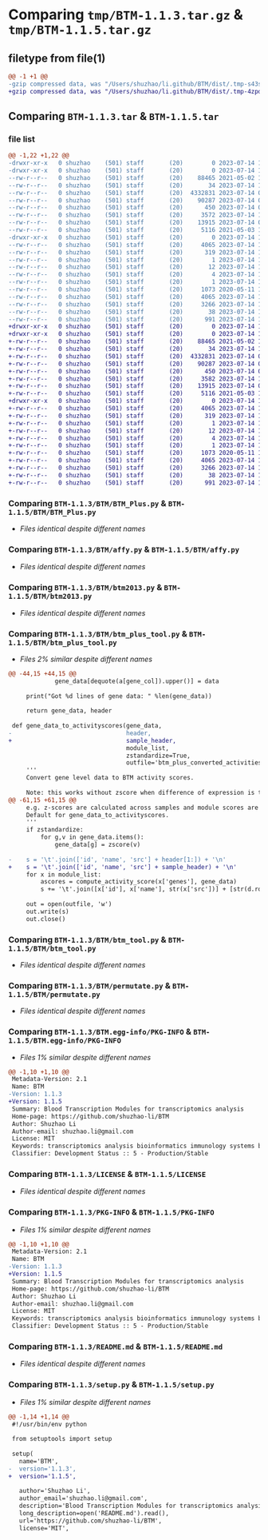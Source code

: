 # Comparing `tmp/BTM-1.1.3.tar.gz` & `tmp/BTM-1.1.5.tar.gz`

## filetype from file(1)

```diff
@@ -1 +1 @@
-gzip compressed data, was "/Users/shuzhao/li.github/BTM/dist/.tmp-s43sg6gt/BTM-1.1.3.tar", last modified: Fri Jul 14 13:43:23 2023, max compression
+gzip compressed data, was "/Users/shuzhao/li.github/BTM/dist/.tmp-4zpde6sn/BTM-1.1.5.tar", last modified: Fri Jul 14 13:56:56 2023, max compression
```

## Comparing `BTM-1.1.3.tar` & `BTM-1.1.5.tar`

### file list

```diff
@@ -1,22 +1,22 @@
-drwxr-xr-x   0 shuzhao    (501) staff       (20)        0 2023-07-14 13:43:23.000000 BTM-1.1.3/
-drwxr-xr-x   0 shuzhao    (501) staff       (20)        0 2023-07-14 13:43:23.000000 BTM-1.1.3/BTM/
--rw-r--r--   0 shuzhao    (501) staff       (20)    88465 2021-05-02 18:52:45.000000 BTM-1.1.3/BTM/BTM_Plus.py
--rw-r--r--   0 shuzhao    (501) staff       (20)       34 2023-07-14 13:41:24.000000 BTM-1.1.3/BTM/__init__.py
--rw-r--r--   0 shuzhao    (501) staff       (20)  4332831 2023-07-14 01:22:49.000000 BTM-1.1.3/BTM/affy.py
--rw-r--r--   0 shuzhao    (501) staff       (20)    90287 2023-07-14 01:25:22.000000 BTM-1.1.3/BTM/btm2013.py
--rw-r--r--   0 shuzhao    (501) staff       (20)      450 2023-07-14 01:25:44.000000 BTM-1.1.3/BTM/btm_example_data.py
--rw-r--r--   0 shuzhao    (501) staff       (20)     3572 2023-07-14 13:41:24.000000 BTM-1.1.3/BTM/btm_plus_tool.py
--rw-r--r--   0 shuzhao    (501) staff       (20)    13915 2023-07-14 01:28:28.000000 BTM-1.1.3/BTM/btm_tool.py
--rw-r--r--   0 shuzhao    (501) staff       (20)     5116 2021-05-03 13:47:22.000000 BTM-1.1.3/BTM/permutate.py
-drwxr-xr-x   0 shuzhao    (501) staff       (20)        0 2023-07-14 13:43:23.000000 BTM-1.1.3/BTM.egg-info/
--rw-r--r--   0 shuzhao    (501) staff       (20)     4065 2023-07-14 13:43:23.000000 BTM-1.1.3/BTM.egg-info/PKG-INFO
--rw-r--r--   0 shuzhao    (501) staff       (20)      319 2023-07-14 13:43:23.000000 BTM-1.1.3/BTM.egg-info/SOURCES.txt
--rw-r--r--   0 shuzhao    (501) staff       (20)        1 2023-07-14 13:43:23.000000 BTM-1.1.3/BTM.egg-info/dependency_links.txt
--rw-r--r--   0 shuzhao    (501) staff       (20)       12 2023-07-14 13:43:23.000000 BTM-1.1.3/BTM.egg-info/requires.txt
--rw-r--r--   0 shuzhao    (501) staff       (20)        4 2023-07-14 13:43:23.000000 BTM-1.1.3/BTM.egg-info/top_level.txt
--rw-r--r--   0 shuzhao    (501) staff       (20)        1 2023-07-14 13:43:23.000000 BTM-1.1.3/BTM.egg-info/zip-safe
--rw-r--r--   0 shuzhao    (501) staff       (20)     1073 2020-05-11 14:03:57.000000 BTM-1.1.3/LICENSE
--rw-r--r--   0 shuzhao    (501) staff       (20)     4065 2023-07-14 13:43:23.000000 BTM-1.1.3/PKG-INFO
--rw-r--r--   0 shuzhao    (501) staff       (20)     3266 2023-07-14 13:23:36.000000 BTM-1.1.3/README.md
--rw-r--r--   0 shuzhao    (501) staff       (20)       38 2023-07-14 13:43:23.000000 BTM-1.1.3/setup.cfg
--rw-r--r--   0 shuzhao    (501) staff       (20)      991 2023-07-14 13:41:24.000000 BTM-1.1.3/setup.py
+drwxr-xr-x   0 shuzhao    (501) staff       (20)        0 2023-07-14 13:56:56.000000 BTM-1.1.5/
+drwxr-xr-x   0 shuzhao    (501) staff       (20)        0 2023-07-14 13:56:56.000000 BTM-1.1.5/BTM/
+-rw-r--r--   0 shuzhao    (501) staff       (20)    88465 2021-05-02 18:52:45.000000 BTM-1.1.5/BTM/BTM_Plus.py
+-rw-r--r--   0 shuzhao    (501) staff       (20)       34 2023-07-14 13:56:17.000000 BTM-1.1.5/BTM/__init__.py
+-rw-r--r--   0 shuzhao    (501) staff       (20)  4332831 2023-07-14 01:22:49.000000 BTM-1.1.5/BTM/affy.py
+-rw-r--r--   0 shuzhao    (501) staff       (20)    90287 2023-07-14 01:25:22.000000 BTM-1.1.5/BTM/btm2013.py
+-rw-r--r--   0 shuzhao    (501) staff       (20)      450 2023-07-14 01:25:44.000000 BTM-1.1.5/BTM/btm_example_data.py
+-rw-r--r--   0 shuzhao    (501) staff       (20)     3582 2023-07-14 13:56:17.000000 BTM-1.1.5/BTM/btm_plus_tool.py
+-rw-r--r--   0 shuzhao    (501) staff       (20)    13915 2023-07-14 01:28:28.000000 BTM-1.1.5/BTM/btm_tool.py
+-rw-r--r--   0 shuzhao    (501) staff       (20)     5116 2021-05-03 13:47:22.000000 BTM-1.1.5/BTM/permutate.py
+drwxr-xr-x   0 shuzhao    (501) staff       (20)        0 2023-07-14 13:56:56.000000 BTM-1.1.5/BTM.egg-info/
+-rw-r--r--   0 shuzhao    (501) staff       (20)     4065 2023-07-14 13:56:56.000000 BTM-1.1.5/BTM.egg-info/PKG-INFO
+-rw-r--r--   0 shuzhao    (501) staff       (20)      319 2023-07-14 13:56:56.000000 BTM-1.1.5/BTM.egg-info/SOURCES.txt
+-rw-r--r--   0 shuzhao    (501) staff       (20)        1 2023-07-14 13:56:56.000000 BTM-1.1.5/BTM.egg-info/dependency_links.txt
+-rw-r--r--   0 shuzhao    (501) staff       (20)       12 2023-07-14 13:56:56.000000 BTM-1.1.5/BTM.egg-info/requires.txt
+-rw-r--r--   0 shuzhao    (501) staff       (20)        4 2023-07-14 13:56:56.000000 BTM-1.1.5/BTM.egg-info/top_level.txt
+-rw-r--r--   0 shuzhao    (501) staff       (20)        1 2023-07-14 13:56:56.000000 BTM-1.1.5/BTM.egg-info/zip-safe
+-rw-r--r--   0 shuzhao    (501) staff       (20)     1073 2020-05-11 14:03:57.000000 BTM-1.1.5/LICENSE
+-rw-r--r--   0 shuzhao    (501) staff       (20)     4065 2023-07-14 13:56:56.000000 BTM-1.1.5/PKG-INFO
+-rw-r--r--   0 shuzhao    (501) staff       (20)     3266 2023-07-14 13:23:36.000000 BTM-1.1.5/README.md
+-rw-r--r--   0 shuzhao    (501) staff       (20)       38 2023-07-14 13:56:56.000000 BTM-1.1.5/setup.cfg
+-rw-r--r--   0 shuzhao    (501) staff       (20)      991 2023-07-14 13:56:17.000000 BTM-1.1.5/setup.py
```

### Comparing `BTM-1.1.3/BTM/BTM_Plus.py` & `BTM-1.1.5/BTM/BTM_Plus.py`

 * *Files identical despite different names*

### Comparing `BTM-1.1.3/BTM/affy.py` & `BTM-1.1.5/BTM/affy.py`

 * *Files identical despite different names*

### Comparing `BTM-1.1.3/BTM/btm2013.py` & `BTM-1.1.5/BTM/btm2013.py`

 * *Files identical despite different names*

### Comparing `BTM-1.1.3/BTM/btm_plus_tool.py` & `BTM-1.1.5/BTM/btm_plus_tool.py`

 * *Files 2% similar despite different names*

```diff
@@ -44,15 +44,15 @@
             gene_data[dequote(a[gene_col]).upper()] = data
 
     print("Got %d lines of gene data: " %len(gene_data))
 
     return gene_data, header
 
 def gene_data_to_activityscores(gene_data,
-                                header, 
+                                sample_header, 
                                 module_list,
                                 zstandardize=True,
                                 outfile='btm_plus_converted_activities.tsv'):
     '''
     Convert gene level data to BTM activity scores.
     
     Note: this works without zscore when difference of expression is taken between time points,
@@ -61,15 +61,15 @@
     e.g. z-scores are calculated across samples and module scores are then computed on z-scores. 
     Default for gene_data_to_activityscores.
     '''
     if zstandardize:
         for g,v in gene_data.items():
             gene_data[g] = zscore(v)
         
-    s = '\t'.join(['id', 'name', 'src'] + header[1:]) + '\n'
+    s = '\t'.join(['id', 'name', 'src'] + sample_header) + '\n'
     for x in module_list:
         ascores = compute_activity_score(x['genes'], gene_data)
         s += '\t'.join([x['id'], x['name'], str(x['src'])] + [str(d.round(3)) for d in ascores]) + '\n'
         
     out = open(outfile, 'w')
     out.write(s)
     out.close()
```

### Comparing `BTM-1.1.3/BTM/btm_tool.py` & `BTM-1.1.5/BTM/btm_tool.py`

 * *Files identical despite different names*

### Comparing `BTM-1.1.3/BTM/permutate.py` & `BTM-1.1.5/BTM/permutate.py`

 * *Files identical despite different names*

### Comparing `BTM-1.1.3/BTM.egg-info/PKG-INFO` & `BTM-1.1.5/BTM.egg-info/PKG-INFO`

 * *Files 1% similar despite different names*

```diff
@@ -1,10 +1,10 @@
 Metadata-Version: 2.1
 Name: BTM
-Version: 1.1.3
+Version: 1.1.5
 Summary: Blood Transcription Modules for transcriptomics analysis
 Home-page: https://github.com/shuzhao-li/BTM
 Author: Shuzhao Li
 Author-email: shuzhao.li@gmail.com
 License: MIT
 Keywords: transcriptomics analysis bioinformatics immunology systems biology
 Classifier: Development Status :: 5 - Production/Stable
```

### Comparing `BTM-1.1.3/LICENSE` & `BTM-1.1.5/LICENSE`

 * *Files identical despite different names*

### Comparing `BTM-1.1.3/PKG-INFO` & `BTM-1.1.5/PKG-INFO`

 * *Files 1% similar despite different names*

```diff
@@ -1,10 +1,10 @@
 Metadata-Version: 2.1
 Name: BTM
-Version: 1.1.3
+Version: 1.1.5
 Summary: Blood Transcription Modules for transcriptomics analysis
 Home-page: https://github.com/shuzhao-li/BTM
 Author: Shuzhao Li
 Author-email: shuzhao.li@gmail.com
 License: MIT
 Keywords: transcriptomics analysis bioinformatics immunology systems biology
 Classifier: Development Status :: 5 - Production/Stable
```

### Comparing `BTM-1.1.3/README.md` & `BTM-1.1.5/README.md`

 * *Files identical despite different names*

### Comparing `BTM-1.1.3/setup.py` & `BTM-1.1.5/setup.py`

 * *Files 1% similar despite different names*

```diff
@@ -1,14 +1,14 @@
 #!/usr/bin/env python
 
 from setuptools import setup
 
 setup(
   name='BTM',
-  version='1.1.3',
+  version='1.1.5',
 
   author='Shuzhao Li',
   author_email='shuzhao.li@gmail.com',
   description='Blood Transcription Modules for transcriptomics analysis',
   long_description=open('README.md').read(),
   url='https://github.com/shuzhao-li/BTM',
   license='MIT',
```

